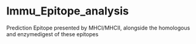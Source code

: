 # Immu_Epitope_analysis
Prediction Epitope presented by MHCI/MHCII, alongside the homologous and enzymedigest of these epitopes

